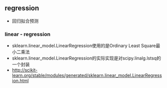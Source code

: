 ## regression
* 回归拟合预测

### linear - regression
* sklearn.linear_model.LinearRegression使用的是Ordinary Least Square最小二乘法
* sklearn.linear_model.LinearRegression的实际实现是对scipy.linalg.lstsq的一个封装
* http://scikit-learn.org/stable/modules/generated/sklearn.linear_model.LinearRegression.html


